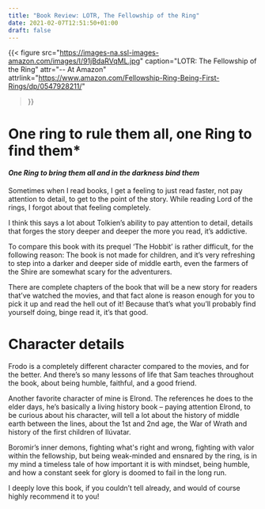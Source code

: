 ```yaml
---
title: "Book Review: LOTR, The Fellowship of the Ring"
date: 2021-02-07T12:51:50+01:00
draft: false
---
```

{{< figure
  src="https://images-na.ssl-images-amazon.com/images/I/91jBdaRVqML.jpg"
  caption="LOTR: The Fellowship of the Ring"
  attr="-- At Amazon"
  attrlink="https://www.amazon.com/Fellowship-Ring-Being-First-Rings/dp/0547928211/"
>}}

# One ring to rule them all, one Ring to find them*
#### *One Ring to bring them all and in the darkness bind them*
  
Sometimes when I read books, I get a feeling to just read faster, not pay attention to detail, to get to the point of the story. While reading Lord of the rings, I forgot about that feeling completely. 

I think this says a lot about Tolkien’s ability to pay attention to detail, details that forges the story deeper and deeper the more you read, it’s addictive. 

To compare this book with its prequel ‘The Hobbit’ is rather difficult, for the following reason: The book is not made for children, and it’s very refreshing to step into a darker and deeper side of middle earth, even the farmers of the Shire are somewhat scary for the adventurers.  

There are complete chapters of the book that will be a new story for readers that’ve watched the movies, and that fact alone is reason enough for you to pick it up and read the hell out of it! Because that’s what you’ll probably find yourself doing, binge read it, it’s that good. 

# Character details

Frodo is a completely different character compared to the movies, and for the better. And there’s so many lessons of life that Sam teaches throughout the book, about being humble, faithful, and a good friend. 

Another favorite character of mine is Elrond. The references he does to the elder days, he’s basically a living history book – paying attention Elrond, to be curious about his character, will tell a lot about the history of middle earth between the lines, about the 1st and 2nd age, the War of Wrath and history of the first children of Ilúvatar. 

Boromir’s inner demons, fighting what's right and wrong, fighting with valor within the fellowship, but being weak-minded and ensnared by the ring, is in my mind a timeless tale of how important it is with mindset, being humble, and how a constant seek for glory is doomed to fail in the long run. 

 

I deeply love this book, if you couldn’t tell already, and would of course highly recommend it to you! 
